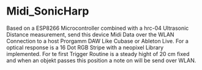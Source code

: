 # Midi_SonicHarp
Based on a ESP8266 Microcontroller combined with a hrc-04 Ultrasonic Distance measurement, send this device Midi Data over the  WLAN Connection to a host
Prorgamm DAW Like Cubase or Ableton Live. For a optical response is a 16 Dot RGB Stripe with a neopixel Library implemented.
For te first Trigger Routine is a steady hight of 20 cm fixed and when an objekt passes this position a note on will be send over WLAN.
